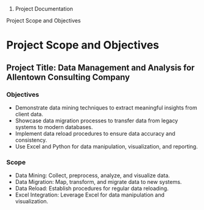 1. Project Documentation

Project Scope and Objectives

# Project Scope and Objectives

## Project Title: Data Management and Analysis for Allentown Consulting Company

### Objectives
- Demonstrate data mining techniques to extract meaningful insights from client data.
- Showcase data migration processes to transfer data from legacy systems to modern databases.
- Implement data reload procedures to ensure data accuracy and consistency.
- Use Excel and Python for data manipulation, visualization, and reporting.

### Scope
- Data Mining: Collect, preprocess, analyze, and visualize data.
- Data Migration: Map, transform, and migrate data to new systems.
- Data Reload: Establish procedures for regular data reloading.
- Excel Integration: Leverage Excel for data manipulation and visualization.
